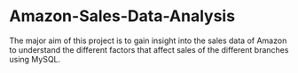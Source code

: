# Amazon-Sales-Data-Analysis
The major aim of this project is to gain insight into the sales data of Amazon to understand the different factors that affect sales of the different branches using MySQL.
